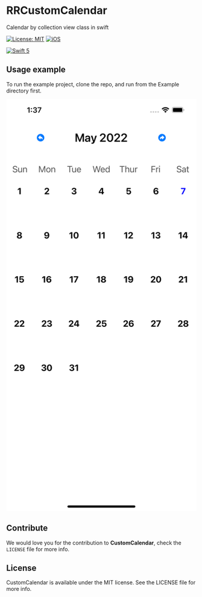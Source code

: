 # RRCustomCalendar
Calendar by collection view class in swift

[![License: MIT](https://img.shields.io/badge/license-MIT-green.svg?style=flat)](https://github.com/Rahul-Mayani/RRCustomCalendar/blob/main/LICENSE)
[![iOS](https://img.shields.io/badge/Platform-iOS-purpel.svg?style=flat)](https://developer.apple.com/ios/)

[![Swift 5](https://img.shields.io/badge/Swift-5-orange.svg?style=flat)](https://developer.apple.com/swift/)


## Usage example
To run the example project, clone the repo, and run from the Example directory first.

<img src="https://github.com/Rahul-Mayani/RRCustomCalendar/blob/main/sample.png" width="600">

## Contribute 

We would love you for the contribution to **CustomCalendar**, check the ``LICENSE`` file for more info.


## License

CustomCalendar is available under the MIT license. See the LICENSE file for more info.
